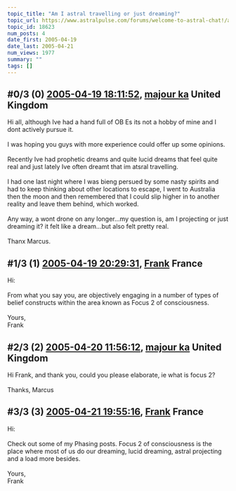 ```yaml
---
topic_title: "Am I astral travelling or just dreaming?"
topic_url: https://www.astralpulse.com/forums/welcome-to-astral-chat!/am-i-astral-travelling-or-just-dreaming
topic_id: 18623
num_posts: 4
date_first: 2005-04-19
date_last: 2005-04-21
num_views: 1977
summary: ""
tags: []
---
```


## \#0/3 (0) [2005-04-19 18:11:52](https://www.astralpulse.com/forums/index.php?msg=160989), [majour ka](https://www.astralpulse.com/forums/profile/?u=4095) United Kingdom ##
<section>
Hi all, although Ive had a hand full of OB Es its not a hobby of mine and I dont actively pursue it.
<br>
<br>
I was hoping you guys with more experience could offer up some opinions.
<br>
<br>
Recently Ive had prophetic dreams and quite lucid dreams that feel quite real and just lately Ive often dreamt that im atsral travelling.
<br>
<br>
I had one last night where I was bieng persued by some nasty spirits and had to keep thinking about other locations to escape, I went to Australia then the moon and then remembered that I could slip higher in to another reality and leave them behind, which worked.
<br>
<br>
Any way, a wont drone on any longer...my question is, am I projecting or just dreaming it? it felt like a dream...but also felt pretty real.
<br>
<br>
Thanx Marcus.
</section>

## \#1/3 (1) [2005-04-19 20:29:31](https://www.astralpulse.com/forums/index.php?msg=161012), [Frank](https://www.astralpulse.com/forums/profile/?u=359) France ##
<section>
Hi:
<br>
<br>
From what you say you, are objectively engaging in a number of types of belief constructs within the area known as Focus 2 of consciousness.
<br>
<br>
Yours,
<br>
Frank
</section>

## \#2/3 (2) [2005-04-20 11:56:12](https://www.astralpulse.com/forums/index.php?msg=161093), [majour ka](https://www.astralpulse.com/forums/profile/?u=4095) United Kingdom ##
<section>
Hi Frank, and thank you, could you please elaborate, ie what is focus 2?
<br>
<br>
Thanks, Marcus
</section>

## \#3/3 (3) [2005-04-21 19:55:16](https://www.astralpulse.com/forums/index.php?msg=161318), [Frank](https://www.astralpulse.com/forums/profile/?u=359) France ##
<section>
Hi:
<br>
<br>
Check out some of my Phasing posts. Focus 2 of consciousness is the place where most of us do our dreaming, lucid dreaming, astral projecting and a load more besides.
<br>
<br>
Yours,
<br>
Frank
</section>